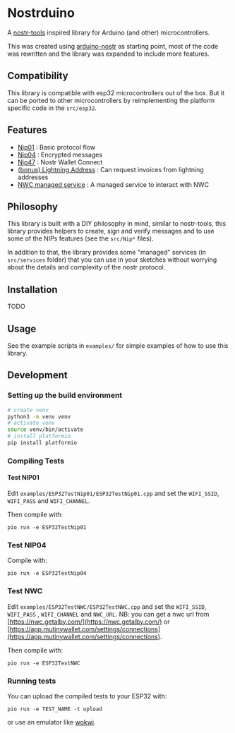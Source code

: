 # Nostrduino

A [nostr-tools](https://github.com/nbd-wtf/nostr-tools) inspired library for Arduino (and other) microcontrollers.

This was created using [arduino-nostr](https://github.com/lnbits/arduino-nostr) as starting point, most of the code was rewritten and the library was expanded to include more features.

## Compatibility 
This library is compatible with esp32 microcontrollers out of the box.
But it can be ported to other microcontrollers by reimplementing the platform specific code in the `src/esp32`.

## Features

+ [Nip01](https://github.com/nostr-protocol/nips/blob/master/01.md) : Basic protocol flow
+ [Nip04](https://github.com/nostr-protocol/nips/blob/master/04.md) : Encrypted messages
+ [Nip47](https://github.com/nostr-protocol/nips/blob/master/04.md) : Nostr Wallet Connect
+ [(bonus) Lightning Address](https://lightningaddress.com/) : Can request invoices from lightning addresses
+ [NWC managed service](src/services/NWC.h) : A managed service to interact with NWC 


## Philosophy
This library is built with a DIY philosophy in mind, similar to nostr-tools, this library provides helpers to create, sign and verify messages and to use some of the NIPs features (see the `src/Nip*` files).

In addition to that, the library provides some "managed" services (in `src/services` folder) that you can use in your sketches without worrying about the details and complexity of the nostr protocol.

## Installation

TODO

## Usage
See the example scripts in `examples/` for simple examples of how to use this library.


## Development
### Setting up the build environment

```bash
# create venv
python3 -m venv venv
# activate venv
source venv/bin/activate
# install platformio
pip install platformio
```



### Compiling Tests

#### Test NIP01
Edit `examples/ESP32TestNip01/ESP32TestNip01.cpp` and set the `WIFI_SSID`,  `WIFI_PASS` and `WIFI_CHANNEL`.

Then compile with:
```
pio run -e ESP32TestNip01
```


### Test NIP04

Compile with:
```
pio run -e ESP32TestNip04
```


### Test NWC
Edit `examples/ESP32TestNWC/ESP32TestNWC.cpp` and set the `WIFI_SSID`,  `WIFI_PASS` , `WIFI_CHANNEL` and `NWC_URL`.
NB: you can get a nwc url from [https://nwc.getalby.com/](https://nwc.getalby.com/) or [https://app.mutinywallet.com/settings/connections](https://app.mutinywallet.com/settings/connections).

Then compile with:
```
pio run -e ESP32TestNWC
```

### Running tests
You can upload the compiled tests to your ESP32 with:
```
pio run -e TEST_NAME -t upload
```

or use an emulator like [wokwi](https://wokwi.com/).

